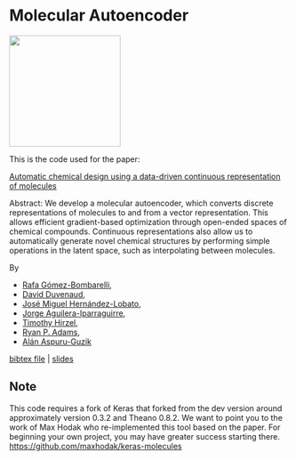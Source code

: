 # Molecular Autoencoder

<img src="https://www.cs.toronto.edu/~duvenaud/pictures/autochem-icon.png" width="200">

This is the code used for the paper:

[Automatic chemical design using a data-driven continuous representation of molecules](https://arxiv.org/abs/1610.02415)

Abstract: We develop a molecular autoencoder, which converts discrete representations of molecules to and from a vector representation.
This allows efficient gradient-based optimization through open-ended spaces of chemical compounds.
Continuous representations also allow us to automatically generate novel chemical structures by performing simple operations in the latent space, such as interpolating between molecules.

By 
 * [Rafa Gómez-Bombarelli](http://aspuru.chem.harvard.edu/rafa-gomez-bombarelli/),
 * [David Duvenaud](https://www.cs.toronto.edu/~duvenaud/),
 * [José Miguel Hernández-Lobato](https://jmhl.org/),
 * [Jorge Aguilera-Iparraguirre](http://aspuru.chem.harvard.edu/jorge-aguilera/),
 * [Timothy Hirzel](https://www.linkedin.com/in/t1m0thy),
 * [Ryan P. Adams](http://people.seas.harvard.edu/~rpa/'),
 * [Alán Aspuru-Guzik](http://aspuru.chem.harvard.edu/about-alan/)

[bibtex file](https://www.cs.toronto.edu/~duvenaud/papers/molauto.bib) | [slides](https://www.cs.toronto.edu/~duvenaud/talks/mol-auto-talk.pdf)

## Note
This code requires a fork of Keras that forked from the dev version around approximately version 0.3.2 and Theano 0.8.2.  We want to point you to the work of Max Hodak who re-implemented this tool based on the paper.  For beginning your own project, you may have greater success starting there.  https://github.com/maxhodak/keras-molecules
